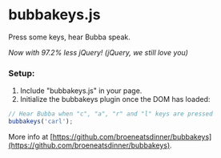 # bubbakeys.js

Press some keys, hear Bubba speak.

_Now with 97.2% less jQuery! (jQuery, we still love you)_

### Setup:

1. Include "bubbakeys.js" in your page.
2. Initialize the bubbakeys plugin once the DOM has loaded:

```javascript
// Hear Bubba when "c", "a", "r" and "l" keys are pressed
bubbakeys('carl');
```

More info at [https://github.com/broeneatsdinner/bubbakeys](https://github.com/broeneatsdinner/bubbakeys).
